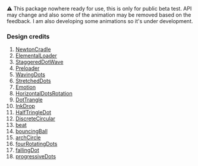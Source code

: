 
⚠️ This package nowhere ready for use, this is only for public beta test. API may change and also some of the animation may be removed based on the feedback. I am also developing some animations so it's under development.
### Design credits

1. [NewtonCradle](https://dribbble.com/shots/2968029-Newton-Cradle-preloader-principle-freebie)
2. [ElementalLoader](https://dribbble.com/shots/2050032-Elemental-Loader)
3. [StaggeredDotWave](https://dribbble.com/shots/6727060-Wave-Loader)
4. [Preloader](https://dribbble.com/shots/3308544-Preloader-IV)
5. [WavingDots](https://dribbble.com/shots/3967147-)
6. [StretchedDots](https://dribbble.com/shots/9109441-Flat-Loaders)
7. [Emotion](https://dribbble.com/shots/11962729-Healio-Emotion-Tracker-Apple-Watch)
8. [HorizontalDotsRotation](https://ui8.net/luciyamaji/products/50-animated-loaders?rel=pro21)
9. [DotTrangle](https://dribbble.com/shots/2689200-Loading)
10. [InkDrop](https://dribbble.com/shots/13966332-Spinner)
11. [HalfTringleDot](https://dribbble.com/shots/5878367-Loaders)
12. [DiscreteCircular](https://dribbble.com/shots/7888464-Spinner)
13. [beat](https://www.behance.net/gallery/58535057/Loader)
14. [bouncingBall](https://dribbble.com/shots/2379959-Bouncy-Ball)
15. [archCircle](https://dribbble.com/shots/5095383-Loader-Animation)
16. [fourRotatingDots](https://codepen.io/rbv912/pen/dYbqLQ?editors=0100)
17. [fallingDot](https://codepen.io/rbv912/pen/dYbqLQ?editors=0100)
18. [progressiveDots](https://dribbble.com/shots/5790156-Focus-Reactive)




<!-- <details>
<summary> All packages</summary>
<br>

● [Sliding Clipped Nav Bar](https://github.com/watery-desert/sliding_clipped_nav_bar)

● [Water Drop Nav Bar](https://github.com/watery-desert/water_drop_nav_bar)

● [Swipeable Tile](https://github.com/watery-desert/swipeable_tile)

➜ [Loading Animation Widget](https://github.com/watery-desert/loading_animation_widget)
</summary> 
</details>
<br> -->